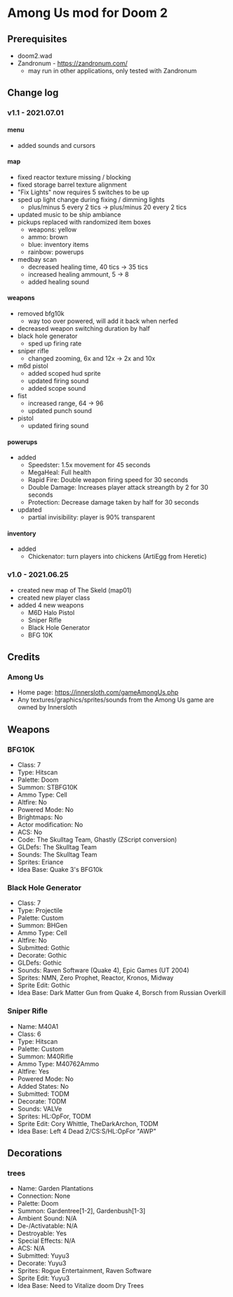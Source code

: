# Among Us mod for Doom 2
## Prerequisites
- doom2.wad
- Zandronum - https://zandronum.com/
  - may run in other applications, only tested with Zandronum

## Change log
### v1.1 - 2021.07.01 
#### menu
- added sounds and cursors
#### map
- fixed reactor texture missing / blocking
- fixed storage barrel texture alignment
- "Fix Lights" now requires 5 switches to be up
- sped up light change during fixing / dimming lights
  - plus/minus 5 every 2 tics -> plus/minus 20 every 2 tics
- updated music to be ship ambiance
- pickups replaced with randomized item boxes
  - weapons: yellow
  - ammo: brown
  - blue: inventory items
  - rainbow: powerups
- medbay scan
  - decreased healing time, 40 tics -> 35 tics
  - increased healing ammount, 5 -> 8
  - added healing sound
#### weapons
- removed bfg10k
  - way too over powered, will add it back when nerfed
- decreased weapon switching duration by half
- black hole generator
  - sped up firing rate
- sniper rifle
  - changed zooming, 6x and 12x -> 2x and 10x
- m6d pistol
  - added scoped hud sprite
  - updated firing sound
  - added scope sound
- fist
  - increased range, 64 -> 96
  - updated punch sound
- pistol
  - updated firing sound
#### powerups
- added
  - Speedster: 1.5x movement for 45 seconds
  - MegaHeal: Full health
  - Rapid Fire: Double weapon firing speed for 30 seconds
  - Double Damage: Increases player attack streangth by 2 for 30 seconds
  - Protection: Decrease damage taken by half for 30 seconds
- updated
  - partial invisibility: player is 90% transparent
#### inventory
- added
  - Chickenator: turn players into chickens (ArtiEgg from Heretic)

### v1.0 - 2021.06.25
- created new map of The Skeld (map01)
- created new player class
- added 4 new weapons
  - M6D Halo Pistol
  - Sniper Rifle
  - Black Hole Generator
  - BFG 10K

## Credits
### Among Us
- Home page: https://innersloth.com/gameAmongUs.php
- Any textures/graphics/sprites/sounds from the Among Us game are owned by Innersloth

## Weapons
### BFG10K
- Class: 7
- Type: Hitscan
- Palette: Doom
- Summon: STBFG10K
- Ammo Type: Cell
- Altfire: No
- Powered Mode: No
- Brightmaps: No
- Actor modification: No
- ACS: No
- Code: The Skulltag Team, Ghastly (ZScript conversion)
- GLDefs: The Skulltag Team
- Sounds: The Skulltag Team
- Sprites: Eriance
- Idea Base: Quake 3's BFG10k

### Black Hole Generator
- Class: 7
- Type: Projectile
- Palette: Custom
- Summon: BHGen
- Ammo Type: Cell
- Altfire: No
- Submitted: Gothic
- Decorate: Gothic
- GLDefs: Gothic
- Sounds: Raven Software (Quake 4), Epic Games (UT 2004)
- Sprites: NMN, Zero Prophet, Reactor, Kronos, Midway
- Sprite Edit: Gothic
- Idea Base: Dark Matter Gun from Quake 4, Borsch from Russian Overkill

### Sniper Rifle
- Name: M40A1
- Class: 6
- Type: Hitscan
- Palette: Custom
- Summon: M40Rifle
- Ammo Type: M40762Ammo
- Altfire: Yes
- Powered Mode: No
- Added States: No
- Submitted: TODM
- Decorate: TODM
- Sounds: VALVe
- Sprites: HL:OpFor, TODM
- Sprite Edit: Cory Whittle, TheDarkArchon, TODM
- Idea Base: Left 4 Dead 2/CS:S/HL:OpFor "AWP"

## Decorations
### trees
- Name: Garden Plantations
- Connection: None
- Palette: Doom
- Summon: Gardentree[1-2], Gardenbush[1-3]
- Ambient Sound: N/A 
- De-/Activatable: N/A
- Destroyable: Yes
- Special Effects: N/A
- ACS: N/A
- Submitted: Yuyu3
- Decorate: Yuyu3
- Sprites: Rogue Entertainment, Raven Software
- Sprite Edit: Yuyu3
- Idea Base: Need to Vitalize doom Dry Trees
